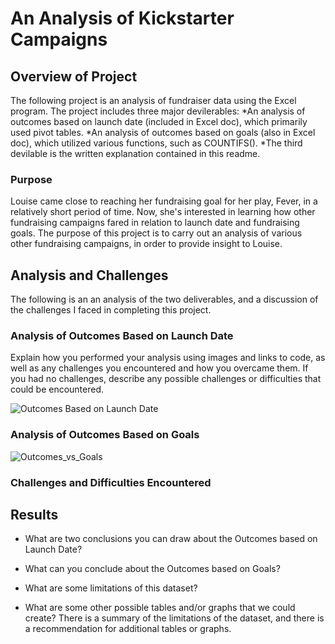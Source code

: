 # An Analysis of Kickstarter Campaigns

## Overview of Project
The following project is an analysis of fundraiser data using the Excel program. The project includes three major devilerables:
*An analysis of outcomes based on launch date (included in Excel doc), which primarily used pivot tables. 
*An analysis of outcomes based on goals (also in Excel doc), which utilized various functions, such as COUNTIFS(). 
*The third devilable is the written explanation contained in this readme.

### Purpose
Louise came close to reaching her fundraising goal for her play, Fever, in a relatively short period of time. Now, she's interested in learning how other fundraising campaigns fared in relation to launch date and fundraising goals. The purpose of this project is to carry out an analysis of various other fundraising campaigns, in order to provide insight to Louise.

## Analysis and Challenges
The following is an an analysis of the two deliverables, and a discussion of the challenges I faced in completing this project.

### Analysis of Outcomes Based on Launch Date
Explain how you performed your analysis using images and links to code, as well as any challenges you encountered and how you overcame them. If you had no challenges, describe any possible challenges or difficulties that could be encountered.

![Outcomes Based on Launch Date](Desktop/myFirstRepository/Resources/Theater_Outcomes_vs_Launch.png)

### Analysis of Outcomes Based on Goals

![Outcomes_vs_Goals](Desktop/myFirstRepository/Resources/Outcomes_vs_Goals.png)

### Challenges and Difficulties Encountered


## Results

- What are two conclusions you can draw about the Outcomes based on Launch Date?

- What can you conclude about the Outcomes based on Goals?

- What are some limitations of this dataset?

- What are some other possible tables and/or graphs that we could create?
There is a summary of the limitations of the dataset, and there is a recommendation for additional tables or graphs.
